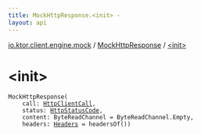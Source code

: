 ```yaml
---
title: MockHttpResponse.<init> - 
layout: api
---
```


<div class='api-docs-breadcrumbs'><a href="../index.html">io.ktor.client.engine.mock</a> / <a href="index.html">MockHttpResponse</a> / <a href="./-init-.html">&lt;init&gt;</a></div>

# &lt;init&gt;

<div class="signature"><code><span class="identifier">MockHttpResponse</span><span class="symbol">(</span><br/>&nbsp;&nbsp;&nbsp;&nbsp;<span class="parameterName" id="io.ktor.client.engine.mock.MockHttpResponse$<init>(io.ktor.client.call.HttpClientCall, io.ktor.http.HttpStatusCode, kotlinx.coroutines.io.ByteReadChannel, io.ktor.http.Headers)/call">call</span><span class="symbol">:</span>&nbsp;<a href="../../io.ktor.client.call/-http-client-call/index.html"><span class="identifier">HttpClientCall</span></a><span class="symbol">, </span><br/>&nbsp;&nbsp;&nbsp;&nbsp;<span class="parameterName" id="io.ktor.client.engine.mock.MockHttpResponse$<init>(io.ktor.client.call.HttpClientCall, io.ktor.http.HttpStatusCode, kotlinx.coroutines.io.ByteReadChannel, io.ktor.http.Headers)/status">status</span><span class="symbol">:</span>&nbsp;<a href="../../io.ktor.http/-http-status-code/index.html"><span class="identifier">HttpStatusCode</span></a><span class="symbol">, </span><br/>&nbsp;&nbsp;&nbsp;&nbsp;<span class="parameterName" id="io.ktor.client.engine.mock.MockHttpResponse$<init>(io.ktor.client.call.HttpClientCall, io.ktor.http.HttpStatusCode, kotlinx.coroutines.io.ByteReadChannel, io.ktor.http.Headers)/content">content</span><span class="symbol">:</span>&nbsp;<span class="identifier">ByteReadChannel</span>&nbsp;<span class="symbol">=</span>&nbsp;ByteReadChannel.Empty<span class="symbol">, </span><br/>&nbsp;&nbsp;&nbsp;&nbsp;<span class="parameterName" id="io.ktor.client.engine.mock.MockHttpResponse$<init>(io.ktor.client.call.HttpClientCall, io.ktor.http.HttpStatusCode, kotlinx.coroutines.io.ByteReadChannel, io.ktor.http.Headers)/headers">headers</span><span class="symbol">:</span>&nbsp;<a href="../../io.ktor.http/-headers/index.html"><span class="identifier">Headers</span></a>&nbsp;<span class="symbol">=</span>&nbsp;headersOf()<span class="symbol">)</span></code></div>
